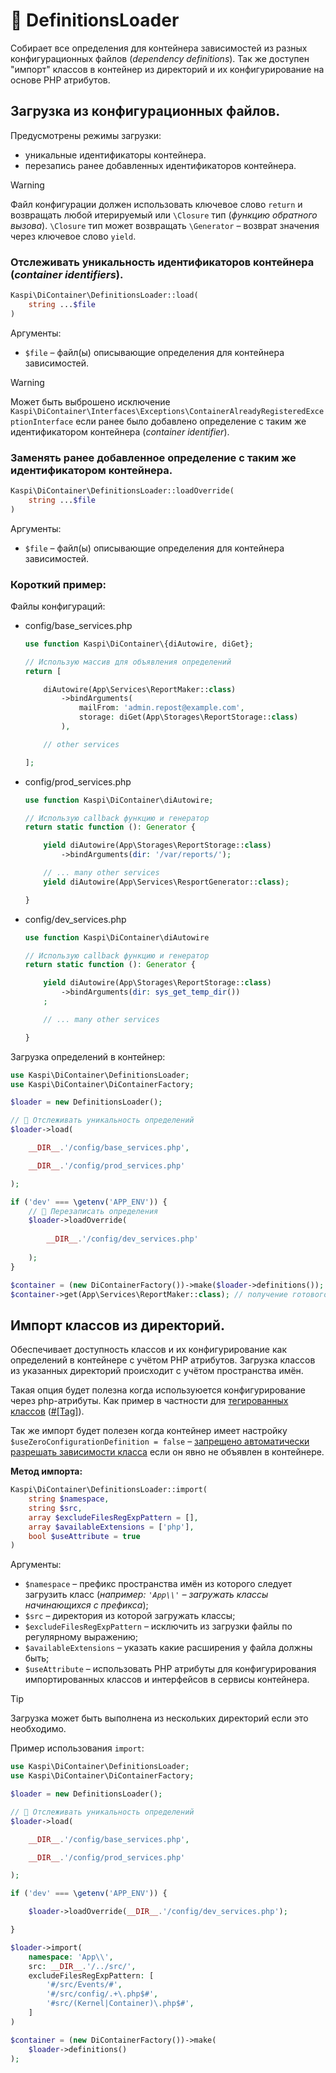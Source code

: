 # 📂 DefinitionsLoader
Собирает все определения для контейнера зависимостей из разных конфигурационных файлов (_dependency definitions_).
Так же доступен "импорт" классов в контейнер из директорий и их конфигурирование на основе PHP атрибутов.

## Загрузка из конфигурационных файлов.

Предусмотрены режимы загрузки:
- уникальные идентификаторы контейнера.
- перезапись ранее добавленных идентификаторов контейнера.

> [!WARNING]
> Файл конфигурации должен использовать ключевое слово `return`
> и возвращать любой итерируемый или
> `\Closure` тип (_функцию обратного вызова_).
> `\Closure` тип может возвращать `\Generator` – возврат значения через ключевое слово `yield`.

### Отслеживать уникальность идентификаторов контейнера (_container identifiers_).
```php
Kaspi\DiContainer\DefinitionsLoader::load(
    string ...$file
)
```
Аргументы:
  - `$file` – файл(ы) описывающие определения для контейнера зависимостей.
> [!WARNING]
> Может быть выброшено исключение `Kaspi\DiContainer\Interfaces\Exceptions\ContainerAlreadyRegisteredExceptionInterface`
> если ранее было добавлено определение с таким же идентификатором контейнера (_container identifier_).

### Заменять ранее добавленное определение с таким же идентификатором контейнера.
```php
Kaspi\DiContainer\DefinitionsLoader::loadOverride(
    string ...$file
)
```
Аргументы:
- `$file` – файл(ы) описывающие определения для контейнера зависимостей.

### Короткий пример:
Файлы конфигураций:
- config/base_services.php
    ```php
    use function Kaspi\DiContainer\{diAutowire, diGet};
    
    // Использую массив для объявления определений
    return [
  
        diAutowire(App\Services\ReportMaker::class)
            ->bindArguments(
                mailFrom: 'admin.repost@example.com',
                storage: diGet(App\Storages\ReportStorage::class)
            ),
  
        // other services

    ];
    ```
- config/prod_services.php
    ```php
    use function Kaspi\DiContainer\diAutowire;
    
    // Использую callback функцию и генератор
    return static function (): Generator {
  
        yield diAutowire(App\Storages\ReportStorage::class)
            ->bindArguments(dir: '/var/reports/');
    
        // ... many other services
        yield diAutowire(App\Services\ResportGenerator::class);
  
    }
    ```
- config/dev_services.php
    ```php
    use function Kaspi\DiContainer\diAutowire
    
    // Использую callback функцию и генератор
    return static function (): Generator {
  
        yield diAutowire(App\Storages\ReportStorage::class)
            ->bindArguments(dir: sys_get_temp_dir())
        ;
  
        // ... many other services
  
    }
    ```
Загрузка определений в контейнер:
```php
use Kaspi\DiContainer\DefinitionsLoader;
use Kaspi\DiContainer\DiContainerFactory;

$loader = new DefinitionsLoader();

// 🚩 Отслеживать уникальность определений
$loader->load(

    __DIR__.'/config/base_services.php',

    __DIR__.'/config/prod_services.php'

);

if ('dev' === \getenv('APP_ENV')) {
    // 🚩 Перезаписать определения
    $loader->loadOverride(
    
        __DIR__.'/config/dev_services.php'
    
    );
}

$container = (new DiContainerFactory())->make($loader->definitions());
$container->get(App\Services\ReportMaker::class); // получение готового объекта
```

## Импорт классов из директорий.
Обеспечивает доступность классов и их конфигурирование как определений
в контейнере с учётом PHP атрибутов.
Загрузка классов из указанных директорий происходит с учётом пространства имён.

Такая опция будет полезна когда используюется конфигурирование через php-атрибуты.
Как пример в частности для [тегированных классов](https://github.com/agdobrynin/di-container/blob/main/docs/05-tags.md) ([#[Tag]](https://github.com/agdobrynin/di-container/blob/main/docs/02-attribute-definition.md#tag)).

Так же импорт будет полезен когда контейнер имеет настройку
`$useZeroConfigurationDefinition = false` – [запрещено автоматически разрешать
зависимости класса](https://github.com/agdobrynin/di-container/tree/main?tab=readme-ov-file#%D0%BA%D0%BE%D0%BD%D1%84%D0%B8%D0%B3%D1%83%D1%80%D0%B8%D1%80%D0%BE%D0%B2%D0%B0%D0%BD%D0%B8%D0%B5-dicontainer)
если он явно не объявлен в контейнере.

**Метод импорта:**
```php
Kaspi\DiContainer\DefinitionsLoader::import(
    string $namespace,
    string $src,
    array $excludeFilesRegExpPattern = [],
    array $availableExtensions = ['php'],
    bool $useAttribute = true 
)
```
Аргументы:
- `$namespace` – префикс пространства имён из которого следует
загрузить класс (_например: `'App\\'` – загружать классы начинающихся с префикса_);
- `$src` – директория из которой загружать классы;
- `$excludeFilesRegExpPattern` – исключить из загрузки файлы по регулярному выражению;
- `$availableExtensions` – указать какие расширения у файла должны быть;
- `$useAttribute` – использовать PHP атрибуты для конфигурирования импортированных классов и интерфейсов в сервисы контейнера.

> [!TIP]
> Загрузка может быть выполнена из нескольких директорий если это необходимо.

Пример использования `import`:

```php
use Kaspi\DiContainer\DefinitionsLoader;
use Kaspi\DiContainer\DiContainerFactory;

$loader = new DefinitionsLoader();

// 🚩 Отслеживать уникальность определений
$loader->load(

    __DIR__.'/config/base_services.php',

    __DIR__.'/config/prod_services.php'

);

if ('dev' === \getenv('APP_ENV')) {

    $loader->loadOverride(__DIR__.'/config/dev_services.php');

}

$loader->import(
    namespace: 'App\\',
    src: __DIR__.'/../src/',
    excludeFilesRegExpPattern: [
        '#/src/Events/#',
        '#/src/config/.+\.php$#',
        '#src/(Kernel|Container)\.php$#',
    ]
)

$container = (new DiContainerFactory())->make(
    $loader->definitions()
);
```
